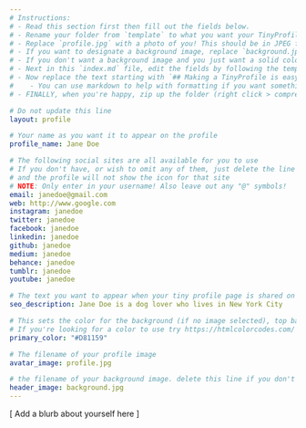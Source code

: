 ```yaml
---
# Instructions:
# - Read this section first then fill out the fields below. 
# - Rename your folder from `template` to what you want your TinyProfile user url to be. So if you want it to appear as `tinyprofile.me/janedoe`, then name your folder `janedoe`.
# - Replace `profile.jpg` with a photo of you! This should be in JPEG format, square and smaller than 1MB
# - If you want to designate a background image, replace `background.jpg` your own image. Please keep the image under 1MB. Note that this image will be scaled and cropped differently on different devices, so choose an image that doesn't have a strong focal point because it might get lost
# - If you don't want a background image and you just want a solid color, delete the file `background.jpg`. You can select the solid color as a background image below and pick one out here: https://htmlcolorcodes.com/ 
# - Next in this `index.md` file, edit the fields by following the template below. This is what tells the site what to display. The comments should help you figure out what each entry is. Keep the formatting reasonably the same. i.e. replace "janedoe" with your username.
# - Now replace the text starting with `## Making a TinyProfile is easy!` with a short blurb about you!
#    - You can use markdown to help with formatting if you want something a little extra
# - FINALLY, when you're happy, zip up the folder (right click > compress) and email the whole thing to tinyprofile@gmail.com

# Do not update this line
layout: profile

# Your name as you want it to appear on the profile
profile_name: Jane Doe

# The following social sites are all available for you to use
# If you don't have, or wish to omit any of them, just delete the line
# and the profile will not show the icon for that site
# NOTE: Only enter in your username! Also leave out any "@" symbols!
email: janedoe@gmail.com
web: http://www.google.com
instagram: janedoe
twitter: janedoe
facebook: janedoe
linkedin: janedoe
github: janedoe
medium: janedoe
behance: janedoe
tumblr: janedoe
youtube: janedoe

# The text you want to appear when your tiny profile page is shared on social networks
seo_description: Jane Doe is a dog lover who lives in New York City

# This sets the color for the background (if no image selected), top bar and text links
# If you're looking for a color to use try https://htmlcolorcodes.com/
primary_color: "#D81159"

# The filename of your profile image
avatar_image: profile.jpg

# the filename of your background image. delete this line if you don't want one
header_image: background.jpg
---
```


[ Add a blurb about yourself here ]
